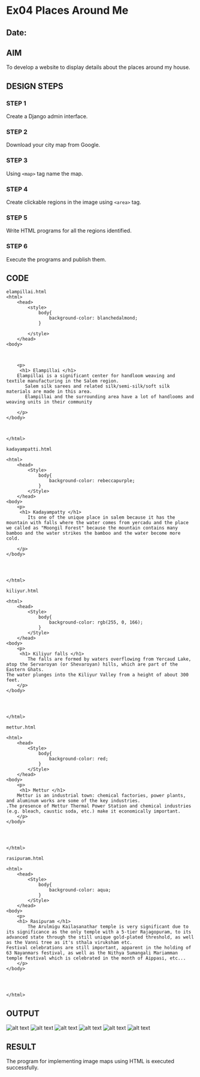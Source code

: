 # Ex04 Places Around Me
## Date: 

## AIM
To develop a website to display details about the places around my house.

## DESIGN STEPS

### STEP 1
Create a Django admin interface.

### STEP 2
Download your city map from Google.

### STEP 3
Using ```<map>``` tag name the map.

### STEP 4
Create clickable regions in the image using ```<area>``` tag.

### STEP 5
Write HTML programs for all the regions identified.

### STEP 6
Execute the programs and publish them.

## CODE
```
elampillai.html
<html>
    <head>
        <style>
            body{
                background-color: blanchedalmond;
            }
            
        </style>
    </head>
<body>



    <p>
     <h1> Elampillai </h1>
    Elampillai is a significant center for handloom weaving and textile manufacturing in the Salem region.
       Salem silk sarees and related silk/semi-silk/soft silk materials are made in this area.
       Elampillai and the surrounding area have a lot of handlooms and weaving units in their community

    </p>
</body>



</html>

kadayampatti.html

<html>
    <head>
        <Style>
            body{
                background-color: rebeccapurple;
            }
        </Style>
    </head>
<body>
    <p>
     <h1> Kadayampatty </h1>
        Its one of the unique place in salem because it has the mountain with falls where the water comes from yercadu and the place we called as "Moongil Forest" because the mountain contains many bamboo and the water strikes the bamboo and the water become more cold.
        
    </p>
</body>




</html>

kiliyur.html

<html>
    <head>
        <Style>
            body{
                background-color: rgb(255, 0, 166);
            }
        </Style>
    </head>
<body>
    <p>
     <h1> Kiliyur falls </h1>
        The falls are formed by waters overflowing from Yercaud Lake, atop the Servaroyan (or Shevaroyan) hills, which are part of the Eastern Ghats.
The water plunges into the Kiliyur Valley from a height of about 300 feet.  
    </p>
</body>




</html>

mettur.html

<html>
    <head>
        <Style>
            body{
                background-color: red;
            }
        </Style>
    </head>
<body>
    <p>
     <h1> Mettur </h1>
    Mettur is an industrial town: chemical factories, power plants, and aluminum works are some of the key industries. 
.The presence of Mettur Thermal Power Station and chemical industries (e.g. bleach, caustic soda, etc.) make it economically important.
    </p>
</body>




</html>

rasipuram.html

<html>
    <head>
        <Style>
            body{
                background-color: aqua;
            }
        </Style>
    </head>
<body>
    <p>
    <h1> Rasipuram </h1>
        The Arulmigu Kailasanathar temple is very significant due to its significance as the only temple with a 5-tier Rajagopuram, to its advanced state through the still unique gold-plated threshold, as well as the Vanni tree as it's sthala viruksham etc.
Festival celebrations are still important, apparent in the holding of 63 Nayanmars festival, as well as the Nithya Sumangali Mariamman temple festival which is celebrated in the month of Aippasi, etc...
    </p>
</body>




</html>

```


## OUTPUT


![alt text](<Screenshot 2025-09-22 092140-2.png>) 
![alt text](<Screenshot 2025-09-25 205337.png>) 
![alt text](<Screenshot 2025-09-25 205407.png>) 
![alt text](<Screenshot 2025-09-25 205434.png>) 
![alt text](<Screenshot 2025-09-25 205451.png>)
![alt text](<Screenshot 2025-09-25 205511.png>)

## RESULT
The program for implementing image maps using HTML is executed successfully.
